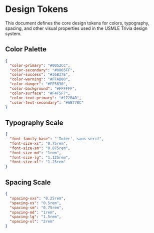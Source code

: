 # Design Tokens

This document defines the core design tokens for colors, typography, spacing, and other visual properties used in the USMLE Trivia design system.

## Color Palette
```json
{
  "color-primary": "#0052CC",
  "color-secondary": "#0065FF",
  "color-success": "#36B37E",
  "color-warning": "#FFAB00",
  "color-danger": "#FF5630",
  "color-background": "#FFFFFF",
  "color-surface": "#F4F5F7",
  "color-text-primary": "#172B4D",
  "color-text-secondary": "#6B778C"
}
```

## Typography Scale
```json
{
  "font-family-base": "'Inter', sans-serif",
  "font-size-xs": "0.75rem",
  "font-size-sm": "0.875rem",
  "font-size-md": "1rem",
  "font-size-lg": "1.125rem",
  "font-size-xl": "1.25rem"
}
```

## Spacing Scale
```json
{
  "spacing-xxs": "0.25rem",
  "spacing-xs": "0.5rem",
  "spacing-sm": "0.75rem",
  "spacing-md": "1rem",
  "spacing-lg": "1.5rem",
  "spacing-xl": "2rem"
}
```
